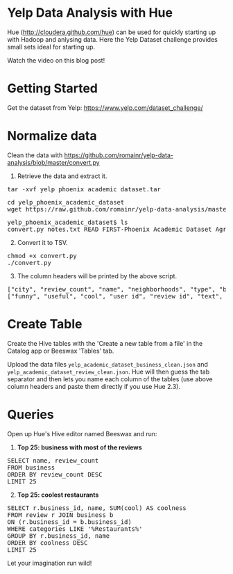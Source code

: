 Yelp Data Analysis with Hue
===========================

Hue (http://cloudera.github.com/hue) can be used for quickly starting up with Hadoop and anlysing data.
Here the Yelp Dataset challenge provides small sets ideal for starting up.

Watch the video on this blog post!


Getting Started
===============
Get the dataset from Yelp: https://www.yelp.com/dataset_challenge/

Normalize data
==============
Clean the data with https://github.com/romainr/yelp-data-analysis/blob/master/convert.py

1. Retrieve the data and extract it.
<pre>
tar -xvf yelp_phoenix_academic_dataset.tar
</pre>
<pre>
cd yelp_phoenix_academic_dataset
wget https://raw.github.com/romainr/yelp-data-analysis/master/convert.py
</pre>
<pre>
yelp_phoenix_academic_dataset$ ls
convert.py notes.txt READ_FIRST-Phoenix_Academic_Dataset_Agreement-3-11-13.pdf yelp_academic_dataset_business.json yelp_academic_dataset_checkin.json yelp_academic_dataset_review.json yelp_academic_dataset_user.json
</pre>

2. Convert it to TSV.
<pre>
chmod +x convert.py
./convert.py
</pre>

3. The column headers will be printed by the above script.
<pre>
["city", "review_count", "name", "neighborhoods", "type", "business_id", "full_address", "state", "longitude", "stars", "latitude", "open", "categories"]
["funny", "useful", "cool", "user_id", "review_id", "text", "business_id", "stars", "date", "type"]
</pre>

Create Table
==============
Create the Hive tables with the 'Create a new table from a file' in the Catalog app or Beeswax 'Tables' tab.

Upload the data files `yelp_academic_dataset_business_clean.json` and `yelp_academic_dataset_review_clean.json`. Hue will then guess the tab separator and then lets you name each column of the tables (use above column headers and paste them directly if you use Hue 2.3).

Queries
=======

Open up Hue's Hive editor named Beeswax and run:

1. **Top 25: business with most of the reviews**
<pre>
SELECT name, review_count
FROM business
ORDER BY review_count DESC
LIMIT 25
</pre>

2. **Top 25: coolest restaurants**
<pre>
SELECT r.business_id, name, SUM(cool) AS coolness
FROM review r JOIN business b
ON (r.business_id = b.business_id)
WHERE categories LIKE '%Restaurants%'
GROUP BY r.business_id, name
ORDER BY coolness DESC
LIMIT 25
</pre>

Let your imagination run wild!

